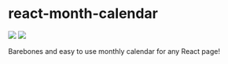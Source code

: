 # react-month-calendar

[![](https://img.shields.io/david/EvilKanoa/react-month-calendar.svg?style=flat-square)](https://github.com/EvilKanoa/react-month-calendar) [![](https://img.shields.io/npm/v/@evilkanoa/react-month-calendar.svg?style=flat-square)](https://www.npmjs.com/package/@evilkanoa/react-month-calendar) 

Barebones and easy to use monthly calendar for any React page!


